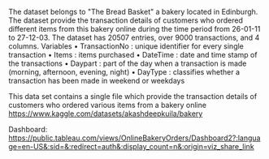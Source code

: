 
The dataset belongs to "The Bread Basket" a bakery located in Edinburgh. The dataset provide the transaction details of customers who ordered different items from this bakery online during the time period from 26-01-11 to 27-12-03. The dataset has 20507 entries, over 9000 transactions, and 4 columns.
Variables
•	TransactionNo : unique identifier for every single transaction
•	Items : items purchased
•	DateTime : date and time stamp of the transactions
•	Daypart : part of the day when a transaction is made (morning, afternoon, evening, night)
•	DayType : classifies whether a transaction has been made in weekend or weekdays

This data set contains a single file which provide the transaction details of customers who ordered various items from a bakery online
https://www.kaggle.com/datasets/akashdeepkuila/bakery


Dashboard:
https://public.tableau.com/views/OnlineBakeryOrders/Dashboard2?:language=en-US&:sid=&:redirect=auth&:display_count=n&:origin=viz_share_link
